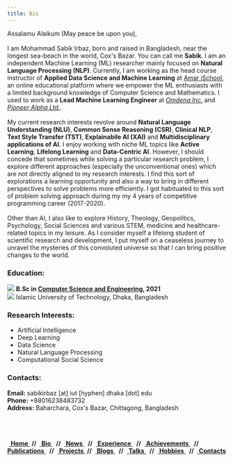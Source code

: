 ```yaml
---
title: Bio
---
```


Assalamu Alaikum (May peace be upon you), <br/> <br/>
I am Mohammad Sabik Irbaz, born and raised in Bangladesh, near the longest sea-beach in the world, Cox's Bazar. You can call me **Sabik**. I am an independent Machine Learning (ML) researcher mainly focused on **Natural Language Processing (NLP)**. Currently, I am working as the head course instructor of **Applied Data Science and Machine Learning** at [Amar iSchool](https://amarischool.com/), an online educational platform where we empower the ML enthusiasts with a limited background knowledge of Computer Science and Mathematics. I used to work as a **Lead Machine Learning Engineer** at *[Omdena Inc.](https://omdena.com/)* and *[Pioneer Alpha Ltd.](https://pioneeralpha.com/)*. <br/> <br/>
My current research interests revolve around **Natural Language Understanding (NLU)**, **Common Sense Reasoning (CSR)**, **Clinical NLP**, **Text Style Transfer (TST)**, **Explainabile AI (XAI)** and **Multidisciplinary applications of AI**. I enjoy working with niche ML topics like **Active Learning**, **Lifelong Learning** and **Data-Centric AI**. However, I should concede that sometimes while solving a particular research problem, I explore different approaches (especially the unconventional ones) which are not directly aligned to my research interests. I find this sort of explorations a learning opportunity and also a way to bring in different perspectives to solve problems more efficiently. I got habituated to this sort of problem solving approach during my my 4 years of competitive programming career (2017-2020).<br/> <br/>
Other than AI, I also like to explore History, Theology, Geopolitics, Psychology, Social Sciences and various STEM, medicine and healthcare-related topics in my leisure. As I consider myself a lifelong student of scientific research and development, I put myself on a ceaseless journey to unravel the mysteries of this convoluted universe so that I can bring positive changes to the world. 

### Education:
<span class="icon"> <img src="https://img.icons8.com/office/30/000000/graduation-cap.png"/> </span> **B.Sc in [Computer Science and Engineering](https://cse.iutoic-dhaka.edu/), 2021** <br/> 
<span class="icon"> <img src="https://img.icons8.com/windows/32/000000/dot-logo.png"/> </span>Islamic University of Technology, Dhaka, Bangladesh

### Research Interests:
- Artificial Intelligence
- Deep Learning 
- Data Science
- Natural Language Processing
- Computational Social Science

### Contacts:
**Email:** sabikirbaz [at] iut [hyphen] dhaka [dot] edu <br/>
**Phone:** +88016238483732 <br/>
**Address:** Baharchara, Cox's Bazar, Chittagong, Bangladesh 
<br/>
<br/>
<br/>
<br/>
<div class ="box">
    &nbsp;<a href="">            <b>Home</b>  </a> &nbsp;<b>//</b>
    </b>&nbsp;<a href="#bio">             <b>Bio</b>  </a> &nbsp; <b>//</b>
    &nbsp;<a href="#news">                <b>News</b> </a> &nbsp; <b>//</b>
    &nbsp;<a href="#experience">          <b>Experience</b> </a> &nbsp; <b>//</b>
    &nbsp;<a href="#achievements">        <b>Achievements</b> </a> &nbsp; <b>//</b>
    &nbsp;<a href="#publications">        <b>Publications</b> </a> &nbsp; <b>//</b>
    &nbsp;<a href="#projects">            <b>Projects</b> </a> &nbsp;<b>//</b>
    &nbsp;<a href="#blogs">               <b>Blogs</b> </a> &nbsp; <b>//</b>
    &nbsp;<a href="#talks">               <b>Talks</b>    </a> &nbsp; <b>//</b>
    &nbsp;<a href="#hobbies">             <b>Hobbies</b>    </a> &nbsp; <b>//</b>
    &nbsp;<a href="#contacts">            <b>Contacts</b> </a> &nbsp;
</div>
